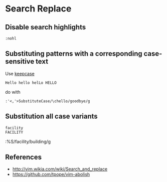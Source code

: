 # Search Replace

## Disable search highlights

```vim
:nohl
```

## Substituting patterns with a corresponding case-sensitive text

Use [keepcase](http://www.vim.org/scripts/script.php?script_id=6)

```text
Hello hello helLo HELLO
```

do with

```vim
:'<,'>SubstituteCase/\chello/goodbye/g
```

## Substitution all case variants

```
facility
FACILITY
```

:%S/facility/building/g


## References

- http://vim.wikia.com/wiki/Search_and_replace
- https://github.com/tpope/vim-abolish
